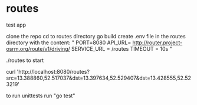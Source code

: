 # routes
test app 

clone the repo
cd to routes directory
go build 
create .env file in the routes directory with the content:
"
PORT=8080
API_URL= http://router.project-osrm.org/route/v1/driving/
SERVICE_URL = /routes
TIMEOUT = 10s
"

./routes to start

curl 'http://localhost:8080/routes?src=13.388860,52.517037&dst=13.397634,52.529407&dst=13.428555,52.523219'

to run unittests run "go test"



